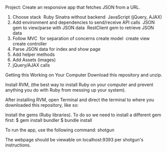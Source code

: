 Project: Create an responsive app that fetches JSON from a URL.
1. Choose stack 
  Ruby
  Sinatra without backend 
  JavaScript (jQuery, AJAX)
2. Add environment and dependencies to send/receive API calls 
  JSON gem to view/parse with JSON data 
  RestClient gem to retrieve JSON data
3. Follow MVC  for separation of concerns
    create model 
    create view 
    create controller
4. Parse JSON data for index and show page
5. Add helper methods
6. Add Assets (images)
7. jQuery/AJAX calls

Getting this Working on Your Computer
Download this repository and unzip.

Install RVM, (the best way to install Ruby on your computer and prevent anything you do with Ruby from messing up your system).

After installing RVM, open Terminal and direct the terminal to where you downloaded this repository, like so:

Install the gems (Ruby libraries). To do so we need to install a different gem first:
 $ gem install bundler
 $ bundle install

To run the app, use the following command:
shotgun

The webpage should be viewable on localhost:9393 per shotgun's instructions.
